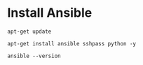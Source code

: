 # Install Ansible 

```
apt-get update 
```

```
apt-get install ansible sshpass python -y 
```

```
ansible --version 
```
